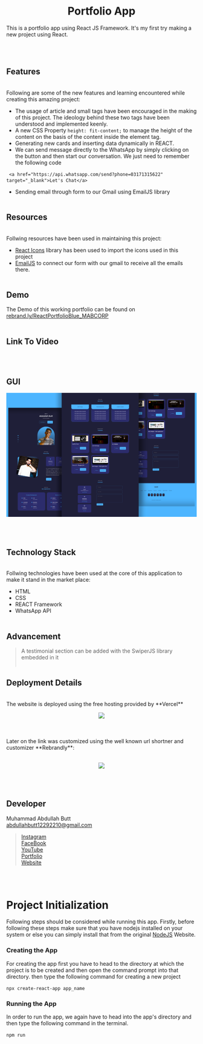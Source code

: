 <h1 align="center"> Portfolio App </h1>
 This is a portfolio app using React JS Framework. It's my first try making a new project using React. 
 
 <br><br>
 ## Features
<br>
Following are some of the new features and learning encountered while creating this amazing project:

- The usage of article and small tags have been encouraged in the making of this project. The ideology behind these two tags have been understood and implemented keenly.
- A new CSS Property `height: fit-content;` to manage the height of the content on the basis of the content inside the element tag.
- Generating new cards and inserting data dynamically in REACT.
- We can send message directly to the WhatsApp by simply clicking on the button and then start our conversation. We just need to remember the following code 
```
 <a href="https://api.whatsapp.com/send?phone=03171315622" target="_blank">Let's Chat</a>
```
- Sending email through form to our Gmail using EmailJS library
<br><br>

## Resources
<br>
Follwing resources have been used in maintaining this project:

- [React Icons](https://react-icons.github.io/react-icons/) library has been used to import the icons used in this project
- [EmailJS](https://www.emailjs.com/) to connect our form with our gmail to receive all the emails there.
<br><br>

## Demo

The Demo of this working portfolio can be found on <br>
[rebrand.ly/ReactPortfolioBlue_MABCORP](https://rebrand.ly/ReactPortfolioBlue_MABCORP)
<br><br>

## Link To Video
<br><br>

## GUI

![Demo Image](react-portfolio-web-1/src/assets/Demo.png)

<br><br>

## Technology Stack
<br>
Follwing technologies have been used at the core of this application to make it stand in the market place:

- HTML
- CSS
- REACT Framework
- WhatsApp API
<br><br>

## Advancement
> A testimonial section can be added with the SwiperJS library embedded in it
<br><br>

## Deployment Details
<br>
The website is deployed using the free hosting provided by **Vercel**
<p align = "center">
  <img src = "https://branditechture.agency/brand-logos/wp-content/uploads/wpdm-cache/Vercel-900x0.png" width = "300">
</p>
<br><br>
Later on the link was customized using the well known url shortner and customizer **Rebrandly**:<br><br>
<p align = "center">
  <img src = "https://www.rebrandly.com/images/URL-Shortener.fileextension.svg" width = "300">
</p>

<br><br>

## Developer
Muhammad Abdullah Butt <br>
abdullahbutt12292210@gmail.com <br>
> [Instagram](https://www.instagram.com/abdullah.butt.22/)<br>
> [FaceBook](https://www.facebook.com/profile.php?id=100076291614529)<br>
> [YouTube](https://www.youtube.com/channel/UCnuOFQyMywg-KuoN-lmav1Q)<br>
> [Portfolio](https://rebrand.ly/muhammadabdullahPortfolio)<br>
> [Website](#)


 
 
 <br><br>
 # Project Initialization
 
Following steps should be considered while running this app. Firstly, before following these steps make sure that you have nodejs installed on your system or else you can simply install that from the original [NodeJS](https://nodejs.org/en/) Website.<br>

### Creating the App
For creating the app first you have to head to the directory at which the project is to be created and then open the command prompt into that directory. then type the following command for creating a new project
```
npx create-react-app app_name
```

### Running the App
In order to run the app, we again have to head into the app's directory and then type the following command in the terminal.
```
npm run
```
